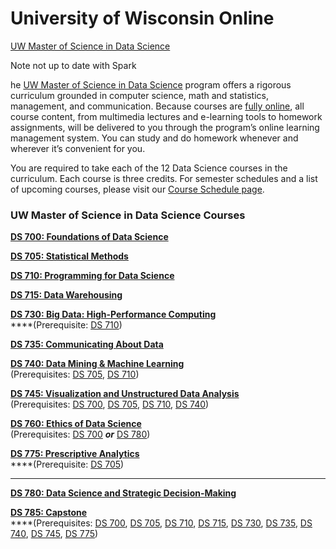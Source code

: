 # University of Wisconsin Online

[UW Master of Science in Data Science](https://datasciencedegree.wisconsin.edu/data-science-program/data-science-courses/)



Note not up to date with Spark





he [UW Master of Science in Data Science](https://datasciencedegree.wisconsin.edu/data-science-program/) program offers a rigorous curriculum grounded in computer science, math and statistics, management, and communication. Because courses are [fully online](https://datasciencedegree.wisconsin.edu/getting-started/data-science-online-learning/), all course content, from multimedia lectures and e-learning tools to homework assignments, will be delivered to you through the program’s online learning management system. You can study and do homework whenever and wherever it’s convenient for you.

You are required to take each of the 12 Data Science courses in the curriculum. Each course is three credits. For semester schedules and a list of upcoming courses, please visit our [Course Schedule page](https://datasciencedegree.wisconsin.edu/current-data-science-students/course-schedule/).

### UW Master of Science in Data Science Courses

[**DS 700: Foundations of Data Science**](https://datasciencedegree.wisconsin.edu/data-science-700-foundations-of-data-science/)

[**DS 705: Statistical Methods**](https://datasciencedegree.wisconsin.edu/data-science-705-statistical-methods/)

[**DS 710: Programming for Data Science**](https://datasciencedegree.wisconsin.edu/data-science-710-programming-for-data-science/)

[**DS 715: Data Warehousing**](https://datasciencedegree.wisconsin.edu/data-science-715-data-warehousing/)

[**DS 730: Big Data: High-Performance Computing**](https://datasciencedegree.wisconsin.edu/ds-730-big-data-high-performance-computing/)  
****\(Prerequisite: [DS 710](https://datasciencedegree.wisconsin.edu/data-science-710-programming-for-data-science/)\)

[**DS 735: Communicating About Data**](https://datasciencedegree.wisconsin.edu/ds-735-communicating-about-data/)

[**DS 740: Data Mining & Machine Learning**](https://datasciencedegree.wisconsin.edu/ds-740-data-mining/)  
\(Prerequisites: [DS 705](https://datasciencedegree.wisconsin.edu/data-science-705-statistical-methods/), [DS 710](https://datasciencedegree.wisconsin.edu/data-science-710-programming-for-data-science/)\)

[**DS 745: Visualization and Unstructured Data Analysis**](https://datasciencedegree.wisconsin.edu/ds-745-visualization-unstructured-data-analysis)  
\(Prerequisites: [DS 700](https://datasciencedegree.wisconsin.edu/data-science-700-foundations-of-data-science/), [DS 705](https://datasciencedegree.wisconsin.edu/data-science-705-statistical-methods/), [DS 710](https://datasciencedegree.wisconsin.edu/data-science-710-programming-for-data-science/), [DS 740](https://datasciencedegree.wisconsin.edu/ds-740-data-mining/)\)

[**DS 760: Ethics of Data Science**](https://datasciencedegree.wisconsin.edu/ds-760-ethics-data-science/)  
\(Prerequisites: [DS 700](https://datasciencedegree.wisconsin.edu/data-science-700-foundations-of-data-science/) _**or**_ [DS 780](https://datasciencedegree.wisconsin.edu/data-science-780-data-science-and-strategic-decision-making/)\)

[**DS 775: Prescriptive Analytics**](https://datasciencedegree.wisconsin.edu/ds-775-prescriptive-analytics/)  
****\(Prerequisite: [DS 705](https://datasciencedegree.wisconsin.edu/data-science-705-statistical-methods/)\)  
****

[**DS 780: Data Science and Strategic Decision-Making**](https://datasciencedegree.wisconsin.edu/data-science-780-data-science-and-strategic-decision-making/)

[**DS 785: Capstone**](https://datasciencedegree.wisconsin.edu/ds-785-capstone)  
****\(Prerequisites: [DS 700](https://datasciencedegree.wisconsin.edu/data-science-700-foundations-of-data-science/), [DS 705](https://datasciencedegree.wisconsin.edu/data-science-705-statistical-methods/), [DS 710](https://datasciencedegree.wisconsin.edu/data-science-710-programming-for-data-science/), [DS 715](https://datasciencedegree.wisconsin.edu/data-science-715-data-warehousing/), [DS 730](https://datasciencedegree.wisconsin.edu/ds-730-big-data-high-performance-computing/), [DS 735](https://datasciencedegree.wisconsin.edu/ds-735-communicating-about-data/), [DS 740](https://datasciencedegree.wisconsin.edu/ds-740-data-mining/), [DS 745](https://datasciencedegree.wisconsin.edu/ds-745-visualization-unstructured-data-analysis), [DS 775](https://datasciencedegree.wisconsin.edu/ds-775-prescriptive-analytics/)\)  


